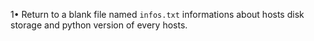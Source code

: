 1• Return to a blank file named `infos.txt` informations about  hosts disk storage and python version of every hosts.



